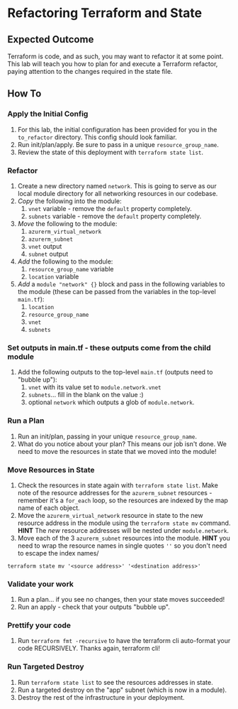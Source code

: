 # Refactoring Terraform and State

## Expected Outcome

Terraform is code, and as such, you may want to refactor it at some point. This lab will teach you how to plan for and execute a Terraform refactor, paying attention to the changes required in the state file.

## How To

### Apply the Initial Config
1. For this lab, the initial configuration has been provided for you in the `to_refactor` directory. This config should look familiar.
1. Run init/plan/apply. Be sure to pass in a unique `resource_group_name`.
1. Review the state of this deployment with `terraform state list`.

### Refactor
1. Create a new directory named `network`. This is going to serve as our local module directory for all networking resources in our codebase.
1. _Copy_ the following into the module:
    1. `vnet` variable - remove the `default` property completely.
    1. `subnets` variable - remove the `default` property completely.
1. _Move_ the following to the module:
    1. `azurerm_virtual_network`
    1. `azurerm_subnet`
    1. `vnet` output
    1. `subnet` output
1. _Add_ the following to the module:
    1. `resource_group_name` variable
    1. `location` variable
1. _Add_ a `module "network" {}` block and pass in the following variables to the module (these can be passed from the variables in the top-level `main.tf`):
    1. `location`
    1. `resource_group_name`
    1. `vnet`
    1. `subnets`

### Set outputs in main.tf - these outputs come from the child module
1. Add the following outputs to the top-level `main.tf` (outputs need to "bubble up"):
    1. `vnet` with its value set to `module.network.vnet`
    1. `subnets`... fill in the blank on the value :)
    1. optional `network` which outputs a glob of `module.network`.

### Run a Plan
1. Run an init/plan, passing in your unique `resource_group_name`.
1. What do you notice about your plan? This means our job isn't done. We need to move the resources in state that we moved into the module!

### Move Resources in State
1. Check the resources in state again with `terraform state list`. Make note of the resource addresses for the `azurerm_subnet` resources - remember it's a `for_each` loop, so the resources are indexed by the map name of each object.
1. Move the `azurerm_virtual_network` resource in state to the new resource address in the module using the `terraform state mv` command.
    **HINT** The _new_ resource addresses will be nested under `module.network`.
1. Move each of the 3 `azurerm_subnet` resources into the module.
    **HINT** you need to wrap the resource names in single quotes `''` so you don't  need to escape the index names/
```
terraform state mv '<source address>' '<destination address>'
```

### Validate your work
1. Run a plan... if you see no changes, then your state moves succeeded!
1. Run an apply - check that your outputs "bubble up".

### Prettify your code
1. Run `terraform fmt -recursive` to have the terraform cli auto-format your code RECURSIVELY. Thanks again, terraform cli!

### Run Targeted Destroy
1. Run `terraform state list` to see the resources addresses in state.
1. Run a targeted destroy on the "app" subnet (which is now in a module).
1. Destroy the rest of the infrastructure in your deployment.
